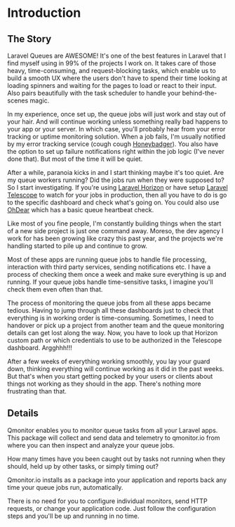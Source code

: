 # Introduction

## The Story
Laravel Queues are AWESOME! It's one of the best features in Laravel that I find myself using in 99% of the projects I work on. It takes care of those heavy, time-consuming, and request-blocking tasks, which enable us to build a smooth UX where the users don't have to spend their time looking at loading spinners and waiting for the pages to load or react to their input. Also pairs beautifully with the task scheduler to handle your behind-the-scenes magic.

In my experience, once set up, the queue jobs will just work and stay out of your hair. And will continue working unless something really bad happens to your app or your server. In which case, you'll probably hear from your error tracking or uptime monitoring solution. When a job fails, I'm usually notified by my error tracking service (cough cough [Honeybadger](https://www.honeybadger.io/)). You also have the option to set up failure notifications right within the job logic (I've never done that). But most of the time it will be quiet.

After a while, paranoia kicks in and I start thinking maybe it's too quiet. Are my queue workers running? Did the jobs run when they were supposed to? So I start investigating. If you're using [Laravel Horizon](https://laravel.com/docs/8.x/horizon) or have setup [Laravel Telescope](https://laravel.com/docs/8.x/telescope) to watch for your jobs in production, then all you have to do is go to the specific dashboard and check what's going on. You could also use [OhDear](https://ohdear.app/blog/scheduled-task-monitoring-now-available-to-all-our-users#monitoring-queues-and-jobs-health) which has a basic queue heartbeat check.

Like most of you fine people, I'm constantly building things when the start of a new side project is just one command away. Moreso, the dev agency I work for has been growing like crazy this past year, and the projects we're handling started to pile up and continue to grow.

Most of these apps are running queue jobs to handle file processing, interaction with third party services, sending notifications etc. I have a process of checking them once a week and make sure everything is up and running. If your queue jobs handle time-sensitive tasks, I imagine you'll check them even often than that.

The process of monitoring the queue jobs from all these apps became tedious. Having to jump through all these dashboards just to check that everything is in working order is time-consuming. Sometimes, I need to handover or pick up a project from another team and the queue monitoring details can get lost along the way. Now, you have to look up that Horizon custom path or which credentials to use to be authorized in the Telescope dashboard. Argghhh!!!

After a few weeks of everything working smoothly, you lay your guard down, thinking everything will continue working as it did in the past weeks. But that's when you start getting pocked by your users or clients about things not working as they should in the app. There's nothing more frustrating than that.

## Details

Qmonitor enables you to monitor queue tasks from all your Laravel apps. This package will collect and send data and telemetry to qmonitor.io from where you can then inspect and analyze your queue jobs.

How many times have you been caught out by tasks not running when they should, held up by other tasks, or simply timing out?

Qmonitor.io installs as a package into your application and reports back any time your queue jobs run, automatically.

There is no need for you to configure individual monitors, send HTTP requests, or change your application code. Just follow the configuration steps and you'll be up and running in no time.
